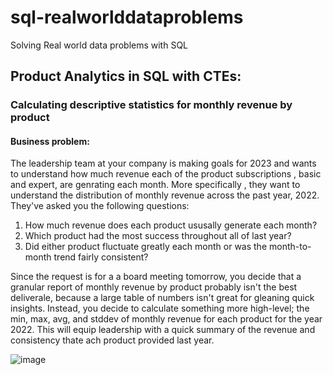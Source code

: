 # sql-realworlddataproblems
Solving Real world data problems with SQL


## Product Analytics in SQL with CTEs:

### Calculating descriptive statistics for monthly revenue by product

#### Business problem:

The leadership team at your company is making goals for 2023 and wants to understand how much revenue each of the product subscriptions , basic and expert, are genrating each month. 
More specifically , they want to understand the distribution of monthly revenue across the past year, 2022.
They've asked you the following questions:
1. How much revenue does each product ususally generate each month?
2. Which product had the most success throughout all of last year?
3. Did either product fluctuate greatly each month or was the month-to-month trend fairly consistent?

Since the request is for a a board meeting tomorrow, you decide that a granular report of monthly revenue by product probably isn't the best deliverale, because a large table of numbers isn't great
for gleaning quick insights. Instead, you decide to calculate something more high-level; the min, max, avg, and stddev of monthly revenue for each product for the year 2022. 
This will equip leadership with a quick summary of the revenue and consistency thate ach product provided last year.

![image](https://github.com/yogi-88/sql-realworlddataproblems/assets/116275181/23be11a2-1626-4907-a042-b10e2f7a8eee)
